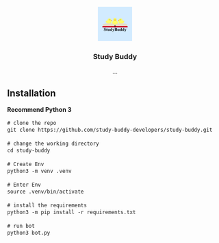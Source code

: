 <!-- PROJECT LOGO -->
<br />
<div align="center">
  <a href="https://github.com/othneildrew/Best-README-Template">
    <img src="/assets/Updated_logo_design_6.jpg" alt="Logo" width="80" height="80">
  </a>

  <h3 align="center">Study Buddy</h3>

  <p align="center">
    ...
    <br />

  </p>
</div>

## Installation

**Recommend Python 3**

```console
# clone the repo
git clone https://github.com/study-buddy-developers/study-buddy.git

# change the working directory
cd study-buddy

# Create Env
python3 -m venv .venv

# Enter Env
source .venv/bin/activate

# install the requirements
python3 -m pip install -r requirements.txt

# run bot
python3 bot.py
```
